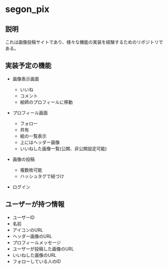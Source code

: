 # segon_pix

## 説明
これは画像投稿サイトであり、様々な機能の実装を経験するためのリポジトリである。

## 実装予定の機能
- 画像表示画面
    - いいね
    - コメント
    - 絵師のプロフィールに移動 

- プロフィール画面
    - フォロー
    - 共有
    - 絵の一覧表示
    - 上にはヘッダー画像
    - いいねした画像一覧(公開、非公開設定可能)

- 画像の投稿
    - 複数枚可能
    - ハッシュタグで紐づけ


- ログイン

## ユーザーが持つ情報
- ユーザーID
- 名前
- アイコンのURL
- ヘッダー画像のURL
- プロフィールメッセージ
- ユーザーが投稿した画像のURL
- いいねした画像のURL
- フォローしている人のID